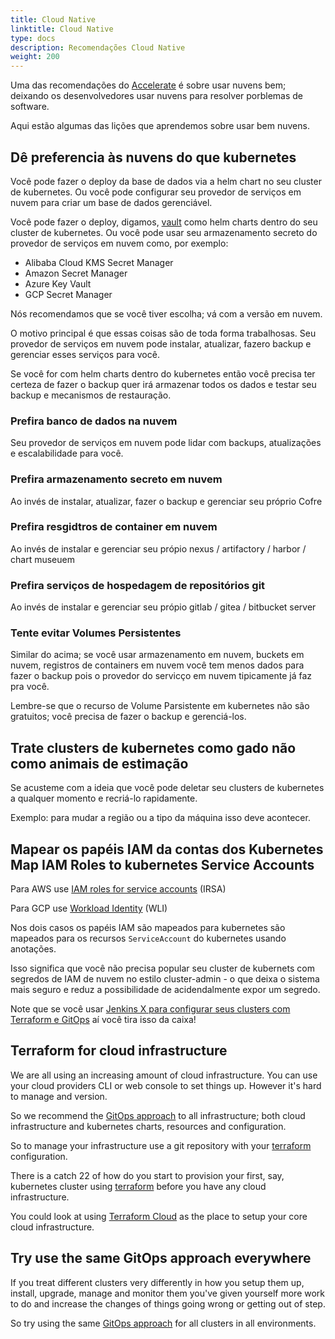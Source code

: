 ```yaml
---
title: Cloud Native
linktitle: Cloud Native
type: docs
description: Recomendações Cloud Native 
weight: 200
---
```


Uma das recomendações do [Accelerate](/v3/devops/accelerate/) é sobre usar nuvens bem; deixando os desenvolvedores usar nuvens para resolver porblemas de software. 

Aqui estão algumas das lições que aprendemos sobre usar bem nuvens.  
## Dê preferencia às nuvens do que kubernetes

Você pode fazer o deploy da base de dados via a helm chart no seu cluster de kubernetes. Ou  você pode configurar seu provedor de serviços em nuvem para criar um base de dados gerenciável. 

Você pode fazer o deploy, digamos,  [vault](https://www.vaultproject.io/) como helm charts  dentro do seu cluster de kubernetes. Ou você pode usar seu armazenamento secreto do provedor de serviços em nuvem como, por exemplo:

* Alibaba Cloud KMS Secret Manager
* Amazon Secret Manager
* Azure Key Vault
* GCP Secret Manager

Nós recomendamos que se você tiver escolha; vá com a versão em nuvem.

O motivo principal é que essas coisas são de toda forma trabalhosas. Seu provedor de serviços em nuvem pode instalar, atualizar, fazero backup e gerenciar esses serviços para você. 

Se você for com helm charts dentro do kubernetes então você precisa ter certeza de fazer o backup quer irá armazenar todos os dados  e testar seu backup e mecanismos de restauração. 
### Prefira banco de dados na nuvem

Seu provedor de serviços em nuvem pode lidar com backups, atualizações e escalabilidade para você.

### Prefira armazenamento secreto em nuvem  

Ao invés de instalar, atualizar, fazer o backup e gerenciar seu próprio Cofre

### Prefira resgidtros de container em nuvem 

Ao invés de instalar e gerenciar seu própio  nexus / artifactory / harbor / chart museuem

### Prefira serviços de  hospedagem de repositórios git

Ao invés de instalar e gerenciar seu própio gitlab / gitea / bitbucket server 

### Tente evitar Volumes Persistentes 

Similar do acima; se você usar armazenamento em nuvem, buckets em nuvem, registros de containers em nuvem você tem menos dados para fazer o backup pois o provedor do servicço em nuvem tipicamente já faz pra você. 

Lembre-se que o recurso de Volume Parsistente em kubernetes não são gratuitos; você precisa de fazer o backup e gerenciá-los.                                                     

## Trate clusters de kubernetes como gado não como animais de estimação

Se acusteme com a ideia que você pode deletar seu clusters de kubernetes a qualquer momento e recriá-lo rapidamente.  

Exemplo: para mudar a região ou a tipo da máquina isso deve acontecer. 


##  Mapear  os papéis IAM da contas dos Kubernetes   Map IAM Roles to kubernetes Service Accounts 

Para AWS use [IAM roles for service accounts](https://docs.aws.amazon.com/eks/latest/userguide/iam-roles-for-service-accounts.html) (IRSA)

Para GCP use [Workload Identity](https://cloud.google.com/kubernetes-engine/docs/how-to/workload-identity) (WLI)

Nos dois casos os papéis IAM  são mapeados para kubernetes são mapeados para os recursos `ServiceAccount` do kubernetes usando anotações.  

Isso significa que você não precisa popular seu cluster de kubernets com segredos de IAM de nuvem no estilo cluster-admin - o que deixa o sistema mais seguro e reduz a possibilidade de acidendalmente expor um segredo.

Note que se você usar  [Jenkins X para configurar seus clusters com Terraform e GitOps](/v3/admin/)  aí  você tira isso da caixa! 
## Terraform for cloud infrastructure

We are all using an increasing amount of cloud infrastructure. You can use your cloud providers CLI or web console to set things up. However it's hard to manage and version.

So we recommend the [GitOps approach](/v3/devops/gitops/) to all infrastructure; both cloud infrastructure and kubernetes charts, resources and configuration.

So to manage your infrastructure use a git repository with your [terraform](https://www.terraform.io/) configuration.

There is a catch 22 of how do you start to provision your first, say, kubernetes cluster using [terraform](https://www.terraform.io/) before you have any cloud infrastructure.

You could look at using [Terraform Cloud](https://www.terraform.io/cloud) as the place to setup your core cloud infrastructure.


## Try use the same GitOps approach everywhere

If you treat different clusters very differently in how you setup them up, install, upgrade, manage and monitor them you've given yourself more work to do and increase the changes of things going wrong or getting out of step.

So try using the same [GitOps approach](/v3/admin/guides/jenkins/gitops/) for all clusters in all environments.

